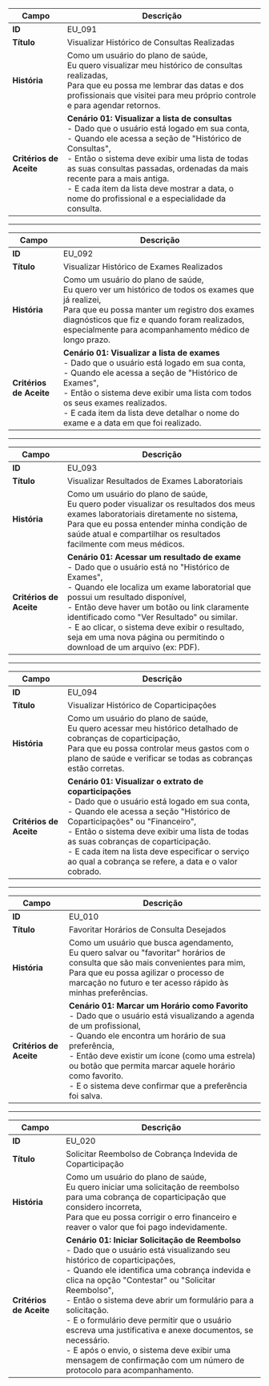 | Campo                   | Descrição                                                                                                                                                                                                                                                                                                                                                                                        |
| ----------------------- | ------------------------------------------------------------------------------------------------------------------------------------------------------------------------------------------------------------------------------------------------------------------------------------------------------------------------------------------------------------------------------------------------ |
| **ID**                  | EU_091                                                                                                                                                                                                                                                                                                                                                                                           |
| **Título**              | Visualizar Histórico de Consultas Realizadas                                                                                                                                                                                                                                                                                                                                                     |
| **História**            | Como um usuário do plano de saúde,<br>Eu quero visualizar meu histórico de consultas realizadas,<br>Para que eu possa me lembrar das datas e dos profissionais que visitei para meu próprio controle e para agendar retornos.                                                                                                                                                                    |
| **Critérios de Aceite** | **Cenário 01: Visualizar a lista de consultas**<br>- Dado que o usuário está logado em sua conta,<br>- Quando ele acessa a seção de "Histórico de Consultas",<br>- Então o sistema deve exibir uma lista de todas as suas consultas passadas, ordenadas da mais recente para a mais antiga.<br>- E cada item da lista deve mostrar a data, o nome do profissional e a especialidade da consulta. |

---

| Campo                   | Descrição                                                                                                                                                                                                                                                                                                                      |
| ----------------------- | ------------------------------------------------------------------------------------------------------------------------------------------------------------------------------------------------------------------------------------------------------------------------------------------------------------------------------ |
| **ID**                  | EU_092                                                                                                                                                                                                                                                                                                                         |
| **Título**              | Visualizar Histórico de Exames Realizados                                                                                                                                                                                                                                                                                      |
| **História**            | Como um usuário do plano de saúde,<br>Eu quero ver um histórico de todos os exames que já realizei,<br>Para que eu possa manter um registro dos exames diagnósticos que fiz e quando foram realizados, especialmente para acompanhamento médico de longo prazo.                                                                |
| **Critérios de Aceite** | **Cenário 01: Visualizar a lista de exames**<br>- Dado que o usuário está logado em sua conta,<br>- Quando ele acessa a seção de "Histórico de Exames",<br>- Então o sistema deve exibir uma lista com todos os seus exames realizados.<br>- E cada item da lista deve detalhar o nome do exame e a data em que foi realizado. |

---

| Campo                   | Descrição                                                                                                                                                                                                                                                                                                                                                                                                              |
| ----------------------- | ---------------------------------------------------------------------------------------------------------------------------------------------------------------------------------------------------------------------------------------------------------------------------------------------------------------------------------------------------------------------------------------------------------------------- |
| **ID**                  | EU_093                                                                                                                                                                                                                                                                                                                                                                                                                 |
| **Título**              | Visualizar Resultados de Exames Laboratoriais                                                                                                                                                                                                                                                                                                                                                                          |
| **História**            | Como um usuário do plano de saúde,<br>Eu quero poder visualizar os resultados dos meus exames laboratoriais diretamente no sistema,<br>Para que eu possa entender minha condição de saúde atual e compartilhar os resultados facilmente com meus médicos.                                                                                                                                                              |
| **Critérios de Aceite** | **Cenário 01: Acessar um resultado de exame**<br>- Dado que o usuário está no "Histórico de Exames",<br>- Quando ele localiza um exame laboratorial que possui um resultado disponível,<br>- Então deve haver um botão ou link claramente identificado como "Ver Resultado" ou similar.<br>- E ao clicar, o sistema deve exibir o resultado, seja em uma nova página ou permitindo o download de um arquivo (ex: PDF). |

---

| Campo                   | Descrição                                                                                                                                                                                                                                                                                                                                                                                      |
| ----------------------- | ---------------------------------------------------------------------------------------------------------------------------------------------------------------------------------------------------------------------------------------------------------------------------------------------------------------------------------------------------------------------------------------------- |
| **ID**                  | EU_094                                                                                                                                                                                                                                                                                                                                                                                         |
| **Título**              | Visualizar Histórico de Coparticipações                                                                                                                                                                                                                                                                                                                                                        |
| **História**            | Como um usuário do plano de saúde,<br>Eu quero acessar meu histórico detalhado de cobranças de coparticipação,<br>Para que eu possa controlar meus gastos com o plano de saúde e verificar se todas as cobranças estão corretas.                                                                                                                                                               |
| **Critérios de Aceite** | **Cenário 01: Visualizar o extrato de coparticipações**<br>- Dado que o usuário está logado em sua conta,<br>- Quando ele acessa a seção "Histórico de Coparticipações" ou "Financeiro",<br>- Então o sistema deve exibir uma lista de todas as suas cobranças de coparticipação.<br>- E cada item na lista deve especificar o serviço ao qual a cobrança se refere, a data e o valor cobrado. |

---

| Campo                   | Descrição                                                                                                                                                                                                                                                                                                                                                 |
| ----------------------- | --------------------------------------------------------------------------------------------------------------------------------------------------------------------------------------------------------------------------------------------------------------------------------------------------------------------------------------------------------- |
| **ID**                  | EU_010                                                                                                                                                                                                                                                                                                                                                    |
| **Título**              | Favoritar Horários de Consulta Desejados                                                                                                                                                                                                                                                                                                                  |
| **História**            | Como um usuário que busca agendamento,<br>Eu quero salvar ou "favoritar" horários de consulta que são mais convenientes para mim,<br>Para que eu possa agilizar o processo de marcação no futuro e ter acesso rápido às minhas preferências.                                                                                                              |
| **Critérios de Aceite** | **Cenário 01: Marcar um Horário como Favorito**<br>- Dado que o usuário está visualizando a agenda de um profissional,<br>- Quando ele encontra um horário de sua preferência,<br>- Então deve existir um ícone (como uma estrela) ou botão que permita marcar aquele horário como favorito.<br>- E o sistema deve confirmar que a preferência foi salva. |

---

| Campo                   | Descrição                                                                                                                                                                                                                                                                                                                                                                                                                                                                                                                                  |
| ----------------------- | ------------------------------------------------------------------------------------------------------------------------------------------------------------------------------------------------------------------------------------------------------------------------------------------------------------------------------------------------------------------------------------------------------------------------------------------------------------------------------------------------------------------------------------------ |
| **ID**                  | EU_020                                                                                                                                                                                                                                                                                                                                                                                                                                                                                                                                     |
| **Título**              | Solicitar Reembolso de Cobrança Indevida de Coparticipação                                                                                                                                                                                                                                                                                                                                                                                                                                                                                 |
| **História**            | Como um usuário do plano de saúde,<br>Eu quero iniciar uma solicitação de reembolso para uma cobrança de coparticipação que considero incorreta,<br>Para que eu possa corrigir o erro financeiro e reaver o valor que foi pago indevidamente.                                                                                                                                                                                                                                                                                              |
| **Critérios de Aceite** | **Cenário 01: Iniciar Solicitação de Reembolso**<br>- Dado que o usuário está visualizando seu histórico de coparticipações,<br>- Quando ele identifica uma cobrança indevida e clica na opção "Contestar" ou "Solicitar Reembolso",<br>- Então o sistema deve abrir um formulário para a solicitação.<br>- E o formulário deve permitir que o usuário escreva uma justificativa e anexe documentos, se necessário.<br>- E após o envio, o sistema deve exibir uma mensagem de confirmação com um número de protocolo para acompanhamento. |
